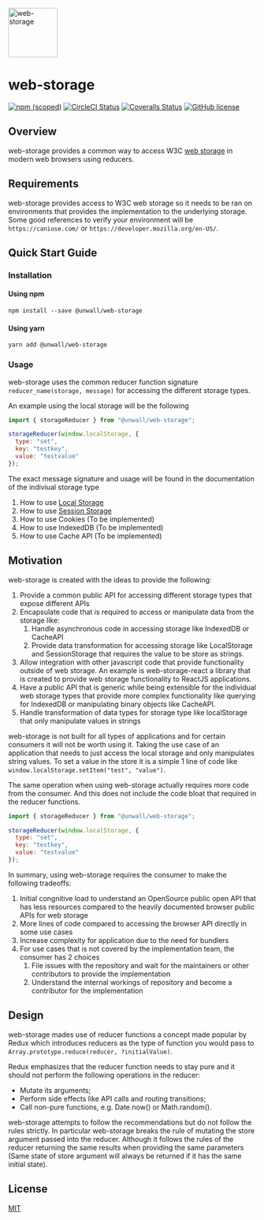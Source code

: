 <a href="https://github.com/unwall/web-storage" target="__blank"><img alt="web-storage" src="https://raw.githubusercontent.com/unwall/web-storage/master/logo.png" width="100" /></a>

# web-storage

[![npm (scoped)](https://img.shields.io/npm/v/@unwall/web-storage)](https://www.npmjs.com/package/@unwall/web-storage)
[![CircleCI Status](https://img.shields.io/circleci/build/github/unwall/web-storage)](https://circleci.com/gh/unwall/web-storage)
[![Coveralls Status](https://img.shields.io/coveralls/github/unwall/web-storage/master)](https://coveralls.io/github/unwall/web-storage?branch=master)
[![GitHub license](https://img.shields.io/badge/license-MIT-blue.svg)](LICENSE)

## Overview

web-storage provides a common way to access W3C <a href="https://developers.google.com/web/fundamentals/instant-and-offline/web-storage">web storage</a> in modern web browsers using reducers.

## Requirements

web-storage provides access to W3C web storage so it needs to be ran on environments that provides the implementation to the underlying storage. Some good references to verify your environment will be `https://caniuse.com/` or `https://developer.mozilla.org/en-US/`.

## Quick Start Guide

### Installation

#### Using npm

`npm install --save @unwall/web-storage`

#### Using yarn

`yarn add @unwall/web-storage`

### Usage

web-storage uses the common reducer function signature `reducer_name(storage, message)` for accessing the different storage types.

An example using the local storage will be the following

```js
import { storageReducer } from "@unwall/web-storage";

storageReducer(window.localStorage, {
  type: "set",
  key: "testkey",
  value: "testvalue"
});
```

The exact message signature and usage will be found in the documentation of the indiviual storage type

1. How to use [Local Storage](/src/storageReducer/README.md)
2. How to use [Session Storage](/src/storageReducer/README.md)
3. How to use Cookies (To be implemented)
4. How to use IndexedDB (To be implemented)
5. How to use Cache API (To be implemented)

## Motivation

web-storage is created with the ideas to provide the following:

1. Provide a common public API for accessing different storage types that expose different APIs
2. Encapsulate code that is required to access or manipulate data from the storage like:
   1. Handle asynchronous code in accessing storage like IndexedDB or CacheAPI
   2. Provide data transformation for accessing storage like LocalStorage and SessionStorage that requires the value to be store as strings.
3. Allow integration with other javascript code that provide functionality outside of web storage. An example is web-storage-react a library that is created to provide web storage functionality to ReactJS applications.
4. Have a public API that is generic while being extensible for the individual web storage types that provide more complex functionality like querying for IndexedDB or manipulating binary objects like CacheAPI.
5. Handle transformation of data types for storage type like localStorage that only manipulate values in strings

web-storage is not built for all types of applications and for certain consumers it will not be worth using it. Taking the use case of an application that needs to just access the local storage and only manipulates string values. To set a value in the store it is a simple 1 line of code like `window.localStorage.setItem("test", "value")`.

The same operation when using web-storage actually requires more code from the consumer. And this does not include the code bloat that required in the reducer functions.

```js
import { storageReducer } from "@unwall/web-storage";

storageReducer(window.localStorage, {
  type: "set",
  key: "testkey",
  value: "testvalue"
});
```

In summary, using web-storage requires the consumer to make the following tradeoffs:

1.  Initial congnitive load to understand an OpenSource public open API that has less resources compared to the heavily documented browser public APIs for web storage
2.  More lines of code compared to accessing the browser API directly in some use cases
3.  Increase complexity for application due to the need for bundlers
4.  For use cases that is not covered by the implementation team, the consumer has 2 choices
    1.  File issues with the repository and wait for the maintainers or other contributors to provide the implementation
    2.  Understand the internal workings of repository and become a contributor for the implementation

## Design

web-storage mades use of reducer functions a concept made popular by Redux which introduces reducers as the type of function you would pass to `Array.prototype.reduce(reducer, ?initialValue)`.

Redux emphasizes that the reducer function needs to stay pure and it should not perform the following operations in the reducer:

- Mutate its arguments;
- Perform side effects like API calls and routing transitions;
- Call non-pure functions, e.g. Date.now() or Math.random().

web-storage attempts to follow the recommendations but do not follow the rules strictly. In particular web-storage breaks the rule of mutating the store argument passed into the reducer. Although it follows the rules of the reducer returning the same results when providing the same parameters (Same state of store argument will always be returned if it has the same initial state).

## License

[MIT](LICENSE.md)
